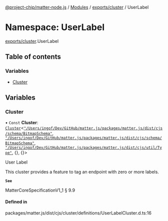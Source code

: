 [@project-chip/matter-node.js](../README.md) / [Modules](../modules.md) / [exports/cluster](exports_cluster.md) / UserLabel

# Namespace: UserLabel

[exports/cluster](exports_cluster.md).UserLabel

## Table of contents

### Variables

- [Cluster](exports_cluster.UserLabel.md#cluster)

## Variables

### Cluster

• `Const` **Cluster**: [`Cluster`](exports_cluster.md#cluster)<[`"/Users/ingof/Dev/GitHub/matter.js/packages/matter.js/dist/cjs/schema/BitmapSchema"`](export._internal_.__Users_ingof_Dev_GitHub_matter_js_packages_matter_js_dist_cjs_schema_BitmapSchema_.md), [`"/Users/ingof/Dev/GitHub/matter.js/packages/matter.js/dist/cjs/schema/BitmapSchema"`](export._internal_.__Users_ingof_Dev_GitHub_matter_js_packages_matter_js_dist_cjs_schema_BitmapSchema_.md), [`"/Users/ingof/Dev/GitHub/matter.js/packages/matter.js/dist/cjs/util/Type"`](export._internal_.__Users_ingof_Dev_GitHub_matter_js_packages_matter_js_dist_cjs_util_Type_.md), {}, {}\>

User Label

This cluster provides a feature to tag an endpoint with zero or more labels.

**`See`**

MatterCoreSpecificationV1_1 § 9.9

#### Defined in

packages/matter.js/dist/cjs/cluster/definitions/UserLabelCluster.d.ts:16
